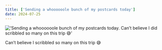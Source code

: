 ```yaml
---
title: ['Sending a whoooooole bunch of my postcards today']
date: 2024-07-25
---
```


![‘Sending a whoooooole bunch of my postcards today. Can’t believe I did scribbled so many on this trip 😅’](/240725_sending-a-whoooooole_0.jpg)

Can’t believe I scribbled so many on this trip 😅
